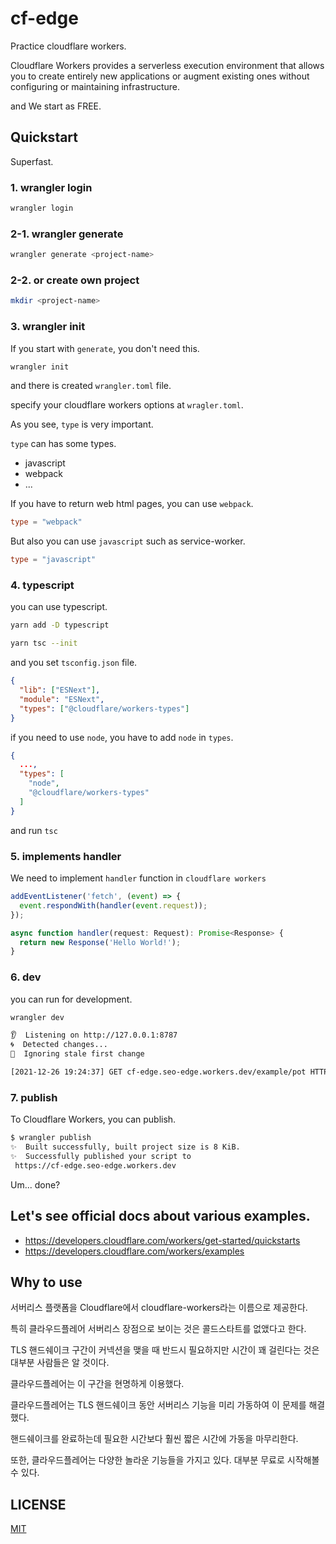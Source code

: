 # cf-edge

Practice cloudflare workers.

Cloudflare Workers provides a serverless execution environment that allows you to create entirely new applications or augment existing ones without configuring or maintaining infrastructure.

and We start as FREE.

## Quickstart

Superfast.

### 1. wrangler login

```bash
wrangler login
```

### 2-1. wrangler generate

```bash
wrangler generate <project-name>
```

### 2-2. or create own project

```bash
mkdir <project-name>
```

### 3. wrangler init

If you start with `generate`, you don't need this.

```bash
wrangler init
```

and there is created `wrangler.toml` file.

specify your cloudflare workers options at `wragler.toml`.

As you see, `type` is very important.

`type` can has some types.

- javascript
- webpack
- ...

If you have to return web html pages, you can use `webpack`.

```toml
type = "webpack"
```

But also you can use `javascript` such as service-worker.

```toml
type = "javascript"
```

### 4. typescript

you can use typescript.

```bash
yarn add -D typescript
```

```bash
yarn tsc --init
```

and you set `tsconfig.json` file.

```json
{
  "lib": ["ESNext"],
  "module": "ESNext",
  "types": ["@cloudflare/workers-types"]
}
```

if you need to use `node`, you have to add `node` in `types`.

```json
{
  ...,
  "types": [
    "node",
    "@cloudflare/workers-types"
  ]
}
```

and run `tsc`

### 5. implements handler

We need to implement `handler` function in `cloudflare workers`

```ts
addEventListener('fetch', (event) => {
  event.respondWith(handler(event.request));
});

async function handler(request: Request): Promise<Response> {
  return new Response('Hello World!');
}
```

### 6. dev

you can run for development.

```bash
wrangler dev
```

```bash
👂  Listening on http://127.0.0.1:8787
🌀  Detected changes...
💁  Ignoring stale first change

[2021-12-26 19:24:37] GET cf-edge.seo-edge.workers.dev/example/pot HTTP/1.1 200 OK
```

### 7. publish

To Cloudflare Workers, you can publish.

```bash
$ wrangler publish
✨  Built successfully, built project size is 8 KiB.
✨  Successfully published your script to
 https://cf-edge.seo-edge.workers.dev
```

Um... done?

## Let's see official docs about various examples.

- https://developers.cloudflare.com/workers/get-started/quickstarts
- https://developers.cloudflare.com/workers/examples

## Why to use

서버리스 플랫폼을 Cloudflare에서 cloudflare-workers라는 이름으로 제공한다.

특히 클라우드플레어 서버리스 장점으로 보이는 것은 콜드스타트를 없앴다고 한다.

TLS 핸드쉐이크 구간이 커넥션을 맺을 때 반드시 필요하지만 시간이 꽤 걸린다는 것은 대부분 사람들은 알 것이다.

클라우드플레어는 이 구간을 현명하게 이용했다.

클라우드플레어는 TLS 핸드쉐이크 동안 서버리스 기능을 미리 가동하여 이 문제를 해결했다.

핸드쉐이크를 완료하는데 필요한 시간보다 훨씬 짧은 시간에 가동을 마무리한다.

또한, 클라우드플레어는 다양한 놀라운 기능들을 가지고 있다. 대부분 무료로 시작해볼 수 있다.

## LICENSE

[MIT](./LICENSE)
